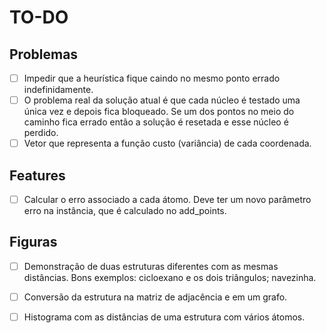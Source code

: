 # TO-DO

## Problemas

- [ ] Impedir que a heurística fique caindo no mesmo ponto errado indefinidamente.
- [ ] O problema real da solução atual é que cada núcleo é testado uma única vez e depois fica bloqueado. Se um dos pontos no meio do caminho fica errado então a solução é resetada e esse núcleo é perdido.
- [ ] Vetor que representa a função custo (variância) de cada coordenada.

## Features

- [ ] Calcular o erro associado a cada átomo. Deve ter um novo parâmetro erro na instância, que é calculado no add_points.

## Figuras

- [ ] Demonstração de duas estruturas diferentes com as mesmas distâncias. Bons exemplos: cicloexano e os dois triângulos; navezinha.
- [ ] Conversão da estrutura na matriz de adjacência e em um grafo.
- [ ] Histograma com as distâncias de uma estrutura com vários átomos.

